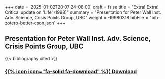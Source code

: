 +++
date = '2025-01-02T20:07:24-08:00'
draft = false
title = "Extra! Extra! Critical update on 'Life' (1998)"
summary = "Presentation for Peter Wall Inst. Adv. Science, Crisis Points Group, UBC"
weight = -19980318 
bibFile = "bib-zotero-better-cson.json"
+++
<!-- Must include "bib" in filename: https://labs.loupbrun.ca/hugo-cite/usage/ -->

## Presentation for Peter Wall Inst. Adv. Science, Crisis Points Group, UBC

<!-- 
{{< cite "blokExtra1998" >}}
 -->
{{< bibliography cited >}}


### [{{% icon icon="fa-solid fa-download" %}} Download](../blok98b.pdf)